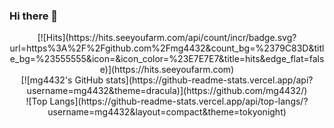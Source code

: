 ### Hi there 👋
<div align="center">
[![Hits](https://hits.seeyoufarm.com/api/count/incr/badge.svg?url=https%3A%2F%2Fgithub.com%2Fmg4432&count_bg=%2379C83D&title_bg=%23555555&icon=&icon_color=%23E7E7E7&title=hits&edge_flat=false)](https://hits.seeyoufarm.com)
</div>
 
<div align="center">
 [![mg4432's GitHub stats](https://github-readme-stats.vercel.app/api?username=mg4432&theme=dracula)](https://github.com/mg4432/) 
</div>
   
<div align="center">
![Top Langs](https://github-readme-stats.vercel.app/api/top-langs/?username=mg4432&layout=compact&theme=tokyonight)
</div>




















<!--
**mg4432/mg4432** is a ✨ _special_ ✨ repository because its `README.md` (this file) appears on your GitHub profile.

Here are some ideas to get you started:

- 🔭 I’m currently working on ...
- 🌱 I’m currently learning ...
- 👯 I’m looking to collaborate on ...
- 🤔 I’m looking for help with ...
- 💬 Ask me about ...
- 📫 How to reach me: ...
- 😄 Pronouns: ...
- ⚡ Fun fact: ...
-->
